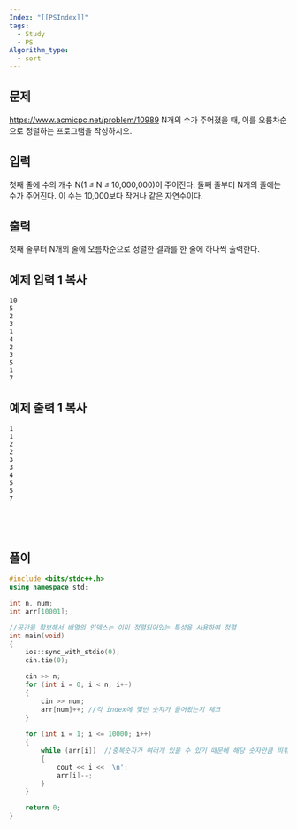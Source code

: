 ```yaml
---
Index: "[[PSIndex]]"
tags:
  - Study
  - PS
Algorithm_type:
  - sort
---
```


## 문제
https://www.acmicpc.net/problem/10989
N개의 수가 주어졌을 때, 이를 오름차순으로 정렬하는 프로그램을 작성하시오.

## 입력

첫째 줄에 수의 개수 N(1 ≤ N ≤ 10,000,000)이 주어진다. 둘째 줄부터 N개의 줄에는 수가 주어진다. 이 수는 10,000보다 작거나 같은 자연수이다.

## 출력

첫째 줄부터 N개의 줄에 오름차순으로 정렬한 결과를 한 줄에 하나씩 출력한다.

## 예제 입력 1 복사

```
10
5
2
3
1
4
2
3
5
1
7
```

## 예제 출력 1 복사

```
1
1
2
2
3
3
4
5
5
7
```
   
---
## 풀이
```cpp
#include <bits/stdc++.h>
using namespace std;

int n, num;
int arr[10001];

//공간을 확보해서 배열의 인덱스는 이미 정렬되어있는 특성을 사용하여 정렬
int main(void) 
{
	ios::sync_with_stdio(0);
	cin.tie(0);

	cin >> n;
	for (int i = 0; i < n; i++) 
	{
		cin >> num; 
		arr[num]++;	//각 index에 몇번 숫자가 들어왔는지 체크
	}
	
	for (int i = 1; i <= 10000; i++) 
	{
		while (arr[i])	//중복숫자가 여러개 있을 수 있기 때문에 해당 숫자만큼 띄워줌
		{
			cout << i << '\n'; 
			arr[i]--;
		}
	}

	return 0;
}
```